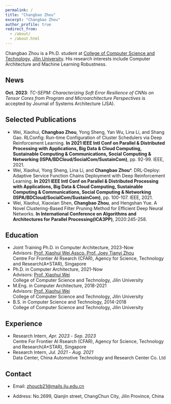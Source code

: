 ```yaml
---
permalink: /
title: "Changbao Zhou"
excerpt: "Changbao Zhou"
author_profile: true
redirect_from: 
  - /about/
  - /about.html
---
```


Changbao Zhou is a Ph.D. student at [College of Computer Science and Technology][2], [Jilin University][3]. His research interests include Computer Architecture and Machine Learning Robustness.

## News  
**Oct. 2023**: *TC-SEPM: Characterizing Soft Error Resilience of CNNs on Tensor Cores from Program and Microarchitecture Perspectives* is accepted by Journal of Systems Architecture (JSA).

## Selected Publications
* Wei, Xiaohui, **Changbao Zhou**, Yong Sheng, Yan Wu, Lina Li, and Shang Gao. RLConfig: Run-time Configuration of Cluster Schedulers via Deep Reinforcement Learning. **In 2021 IEEE Intl Conf on Parallel & Distributed Processing with Applications, Big Data & Cloud Computing, Sustainable Computing & Communications, Social Computing & Networking (ISPA/BDCloud/SocialCom/SustainCom)**, pp. 92-99. IEEE, 2021.
* Wei, Xiaohui, Yong Sheng, Lina Li, and **Changbao Zhou***. DRL-Deploy: Adaptive Service Function Chains Deployment with Deep Reinforcement Learning. **In 2021 IEEE Intl Conf on Parallel & Distributed Processing with Applications, Big Data & Cloud Computing, Sustainable Computing & Communications, Social Computing & Networking (ISPA/BDCloud/SocialCom/SustainCom)**, pp. 100-107. IEEE, 2021.
* Wei, Xiaohui, Xiaoxian Shen, **Changbao Zhou**, and Hengshan Yue. A Novel Clustering-Based Filter Pruning Method for Efficient Deep Neural Networks. **In International Conference on Algorithms and Architectures for Parallel Processing(ICA3PP)**, 2020:245-258.


## Education
* Joint Training Ph.D. in Computer Architecture, 2023-Now  
  Advisors: [Prof. Xiaohui Wei][1],[Assco. Prof. Joey Tianyi Zhou][4]  
  Centre For Frontier AI Rsearch (CFAR), Agency for Science, Technology and Research(A\*STAR), Singapore
* Ph.D. in Computer Architecture, 2021-Now  
  Advisors: [Prof. Xiaohui Wei][1]  
  College of Computer Science and Technology, Jilin University 
* M.Eng. in Computer Architecture, 2018-2021  
  Advisors: [Prof. Xiaohui Wei][1]  
  College of Computer Science and Technology, Jilin University  
* B.S. in Computer Science and Technology, 2014-2018  
  College of Computer Science and Technology, Jilin University  

## Experience
- Research Intern, *Apr. 2023* - *Sep. 2023*  
  Centre For Frontier AI Rsearch (CFAR), Agency for Science, Technology and Research(A\*STAR), Singapore
- Research Intern, *Jul. 2021* - *Aug. 2021*  
  Data Center, China Automotive Technology and Research Center Co. Ltd

## Contact
* Email: zhoucb21@mails.jlu.edu.cn
* Address: No.2699, Qianjin street, ChangChun City, Jilin Province, China

  [1]:http://ccst.jlu.edu.cn/info/1192/9490.htm
  [2]:http://ccst.jlu.edu.cn/
  [3]:http://www.jlu.edu.cn/
  [4]:https://joeyzhouty.github.io/
  [105]:http://www.cloud-conf.net/ispa2021/
